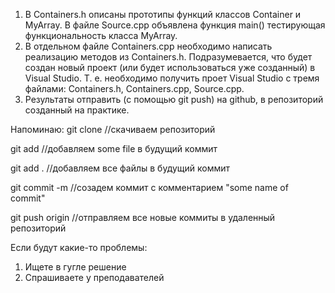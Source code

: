1) В Containers.h описаны прототипы функций классов Container и MyArray. В файле Source.cpp объявлена функция main() тестирующая функциональность класса MyArray.
2) В отдельном файле Containers.cpp необходимо написать реализацию методов из Containers.h. Подразумевается, что будет создан новый проект (или будет использоваться уже созданный) в Visual Studio. Т. е. необходимо получить проет Visual Studio с тремя файлами: Containers.h, Containers.cpp, Source.cpp.
3) Результаты отправить (с помощью git push) на github, в репозиторий созданный на практике.

Напоминаю:
git clone <some URL> //скачиваем репозиторий
  
git add <some file> //добавляем some file в будущий коммит
  
git add . //добавляем все файлы в будущий коммит

git commit -m <some name of commit> //созадем коммит с комментарием "some name of commit"
  
git push origin //отправляем все новые коммиты в удаленный репозиторий


Если будут какие-то проблемы:
1) Ищете в гугле решение
2) Спрашиваете у преподавателей
